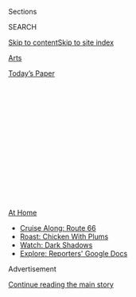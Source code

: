 <div id="app">

<div>

<div>

<div>

<div class="NYTAppHideMasthead css-1q2w90k e1suatyy0">

<div class="section css-ui9rw0 e1suatyy2">

<div class="css-eph4ug er09x8g0">

<div class="css-6n7j50">

</div>

<span class="css-1dv1kvn">Sections</span>

<div class="css-10488qs">

<span class="css-1dv1kvn">SEARCH</span>

</div>

[Skip to content](#site-content)[Skip to site
index](#site-index)

</div>

<div id="masthead-section-label" class="css-1wr3we4 eaxe0e00">

[Arts](https://www.nytimes3xbfgragh.onion/section/arts)

</div>

<div class="css-10698na e1huz5gh0">

</div>

</div>

<div id="masthead-bar-one" class="section hasLinks css-15hmgas e1csuq9d3">

<div class="css-uqyvli e1csuq9d0">

</div>

<div class="css-1uqjmks e1csuq9d1">

</div>

<div class="css-9e9ivx">

[](https://myaccount.nytimes3xbfgragh.onion/auth/login?response_type=cookie&client_id=vi)

</div>

<div class="css-1bvtpon e1csuq9d2">

[Today’s
Paper](https://www.nytimes3xbfgragh.onion/section/todayspaper)

</div>

</div>

</div>

</div>

<div data-aria-hidden="false">

<div id="site-content" data-role="main">

<div>

<div class="css-1aor85t" style="opacity:0.000000001;z-index:-1;visibility:hidden">

<div class="css-1hqnpie">

<div class="css-epjblv">

<span class="css-17xtcya">[Arts](/section/arts)</span><span class="css-x15j1o">|</span><span class="css-fwqvlz">7
Things to Do on Labor Day
Weekend</span>

</div>

<div class="css-k008qs">

<div class="css-1iwv8en">

<span class="css-18z7m18"></span>

<div>

</div>

</div>

<span class="css-1n6z4y">https://nyti.ms/3hWitKH</span>

<div class="css-1705lsu">

<div class="css-4xjgmj">

<div class="css-4skfbu" data-role="toolbar" data-aria-label="Social Media Share buttons, Save button, and Comments Panel with current comment count" data-testid="share-tools">

  - 
  - 
  - 
  - 
    
    <div class="css-6n7j50">
    
    </div>

  - 
  - 

</div>

</div>

</div>

</div>

</div>

</div>

<div class="css-13pd83m">

<div id="NYT_TOP_BANNER_REGION">

<div>

<div id="maps-athome-menu" class="section css-l08pwh interactive-content interactive-size-medium">

<div class="css-17ih8de interactive-body">

<div class="at-home-nav__innerContainer">

<div class="at-home-nav__title">

[At
Home](https://www.nytimes3xbfgragh.onion/spotlight/at-home?action=click&pgtype=Article&state=default&region=TOP_BANNER&context=at_home_menu)

</div>

  - [Cruise Along:
    Route 66](https://www.nytimes3xbfgragh.onion/2020/09/07/travel/route-66.html?action=click&pgtype=Article&state=default&region=TOP_BANNER&context=at_home_menu)
  - [Roast: Chicken With
    Plums](https://www.nytimes3xbfgragh.onion/2020/09/04/dining/sheet-pan-chicken.html?action=click&pgtype=Article&state=default&region=TOP_BANNER&context=at_home_menu)
  - [Watch: Dark
    Shadows](https://www.nytimes3xbfgragh.onion/2020/09/04/arts/television/dark-shadows-stream.html?action=click&pgtype=Article&state=default&region=TOP_BANNER&context=at_home_menu)
  - [Explore: Reporters' Google
    Docs](https://www.nytimes3xbfgragh.onion/interactive/2020/at-home/even-more-reporters-editors-diaries-lists-recommendations.html?action=click&pgtype=Article&state=default&region=TOP_BANNER&context=at_home_menu)

</div>

</div>

</div>

</div>

</div>

</div>

<div id="top-wrapper" class="css-1sy8kpn">

<div id="top-slug" class="css-l9onyx">

Advertisement

</div>

[Continue reading the main
story](#after-top)

<div class="ad top-wrapper" style="text-align:center;height:100%;display:block;min-height:250px">

<div id="top" class="place-ad" data-position="top" data-size-key="top">

</div>

</div>

<div id="after-top">

</div>

</div>

<div>

<div id="sponsor-wrapper" class="css-1hyfx7x">

<div id="sponsor-slug" class="css-19vbshk">

Supported by

</div>

[Continue reading the main
story](#after-sponsor)

<div id="sponsor" class="ad sponsor-wrapper" style="text-align:center;height:100%;display:block">

</div>

<div id="after-sponsor">

</div>

</div>

<div class="css-186x18t">

Weekend Roundup

</div>

<div class="css-1vkm6nb ehdk2mb0">

# 7 Things to Do on Labor Day Weekend

</div>

How can you get your cultural fix when many arts institutions remain
closed? Our writers offer suggestions for what to listen to and watch.

<div class="css-bn0qp euiyums0">

<div class="css-75y64v e16638kd2">

Published Sept. 3, 2020Updated Sept. 6,
2020

</div>

<div class="css-4xjgmj">

<div class="css-pvvomx" data-role="toolbar" data-aria-label="Social Media Share buttons, Save button, and Comments Panel with current comment count" data-testid="share-tools">

  - 
  - 
  - 
  - 
    
    <div class="css-6n7j50">
    
    </div>

  - 
  - 

</div>

</div>

</div>

</div>

<div class="section meteredContent css-1r7ky0e" name="articleBody" itemprop="articleBody">

<div class="css-1fanzo5 StoryBodyCompanionColumn">

<div class="css-53u6y8">

Comedy

## About a Love Letter to the Apollo

</div>

</div>

<div class="css-79elbk" data-testid="photoviewer-wrapper">

<div class="css-z3e15g" data-testid="photoviewer-wrapper-hidden">

</div>

<div class="css-1a48zt4 ehw59r15" data-testid="photoviewer-children">

![<span class="css-16f3y1r e13ogyst0" data-aria-hidden="true">The dancer
Ra’Jahnae Patterson in a scene from the Season 3 finale of “The
Marvelous Mrs. Maisel,” which was filmed at the Apollo
Theater.</span><span class="css-cnj6d5 e1z0qqy90" itemprop="copyrightHolder"><span class="css-1ly73wi e1tej78p0">Credit...</span><span>Amazon
Prime
Video</span></span>](https://static01.graylady3jvrrxbe.onion/images/2020/09/04/arts/03wkd-arts-roundup-tv/merlin_176258631_51b2e68e-61d9-4347-96b4-b419967bd396-articleLarge.jpg?quality=75&auto=webp&disable=upscale)

</div>

</div>

<div class="css-1fanzo5 StoryBodyCompanionColumn">

<div class="css-53u6y8">

[In the recently released
video](https://www.youtube.com/watch?v=L17urNKitwk) “A Marvelous Night
at the Apollo,” members of the team behind the Season 3 finale of [“The
Marvelous Mrs.
Maisel”](https://www.amazon.com/Marvelous-Mrs-Maisel-Season/dp/B06VYH1GF7)
discuss the making of the episode, “A Jewish Girl Walks Into the Apollo
…” The show’s creator, Amy Sherman-Palladino, describes it as a love
letter to [the Apollo Theater](https://www.apollotheater.org/) and
reveals a personal connection: Her father, the comedian Don Sherman,
opened for Dinah Washington at the storied Harlem institution.
Washington advised Sherman to drop his act and just joke with the crowd
about working with her.

“It was an interesting story that always stuck with me, because I
thought, ‘Well, geez, that’s sort of the power of stand-up,’”
Sherman-Palladino says.

The “Apollo” episode is nominated for four Emmy Awards, including a
guest actress nod for [Wanda Sykes](https://www.wandasykes.com/), who
portrayed the comedy legend Moms Mabley. A fan of Mabley, Sykes recalls
in the video her own debut at the Apollo. “I remember not even hearing
myself do the jokes because it was, like, I’m looking at the audience,
but I kept my eye on Sandman. ‘Where’s Sandman?’” Sykes says, referring
to Howard Sims, who steered performers who displeased the crowd
offstage.

Catch “A Marvelous Night at the Apollo” on Apollo’s [Digital
Stage](https://www.apollotheater.org/digitalstage/) before its fall
season starts with a performance by Wyclef Jean on Wednesday.  
*SEAN L. McCARTHY*

</div>

</div>

<div class="css-1fanzo5 StoryBodyCompanionColumn">

<div class="css-53u6y8">

Pop &
Rock

## Supporting the Bands on Bandcamp

</div>

</div>

<div class="css-79elbk" data-testid="photoviewer-wrapper">

<div class="css-z3e15g" data-testid="photoviewer-wrapper-hidden">

</div>

<div class="css-1a48zt4 ehw59r15" data-testid="photoviewer-children">

<div class="css-1xdhyk6 erfvjey0">

<span class="css-1ly73wi e1tej78p0">Image</span>

<div class="css-zjzyr8">

<div data-testid="lazyimage-container" style="height:257.77777777777777px">

</div>

</div>

</div>

<span class="css-16f3y1r e13ogyst0" data-aria-hidden="true">Hannah
Georgas is releasing a new album, “All That Emotion,” just in time for
Bandcamp
Friday.</span><span class="css-cnj6d5 e1z0qqy90" itemprop="copyrightHolder"><span class="css-1ly73wi e1tej78p0">Credit...</span><span>Daniela
Vorndran</span></span>

</div>

</div>

<div class="css-1fanzo5 StoryBodyCompanionColumn">

<div class="css-53u6y8">

It’s no secret that for all but a rarefied few musicians, record sales
alone can no longer pay the bills. Back in March, when tour
cancellations wiped out many performers’ livelihoods overnight, Bandcamp
took action. This week, the music platform will continue its new custom
of waiving its revenue share on purchases made the first Friday of every
month, so fans can put more money directly into artists’ pockets.

Have a few dollars to spend this [Bandcamp
Friday](https://daily.bandcamp.com/features/update-on-bandcamp-fridays)
but unsure what to spring for? Among this week’s new releases are
several worthy candidates.
[“Hannah,”](https://lomelda.bandcamp.com/album/hannah) the third
full-length album by the Texan singer-songwriter Lomelda, continues her
project of condensing sprawling musical ideas into bite-size bits. On
one standout track, she name-drops herself alongside Frank Ocean and
Frankie Cosmos, two artists with whom she shares a knack for poignant
introspection.

Consider, also, a second Hannah: Hannah Georgas, whose new album, [“All
That
Emotion,”](https://hannahgeorgas.bandcamp.com/album/all-that-emotion)
was produced by Aaron Dessner. Like his recent [collaboration with
Taylor
Swift](https://www.nytimes3xbfgragh.onion/2020/07/26/arts/music/taylor-swift-folklore-review.html),
“All That Emotion” boasts sweeping orchestration and cozy melodies. For
those seeking something with a bit more edge, [“Hanging
Garden,”](https://coreyflood.bandcamp.com/album/hanging-garden) the
debut LP from the punky Philadelphia trio Corey Flood, should satisfy.
Its energetic guitar work makes it somewhat peppier than the group’s
first EP, “Wish You Hadn’t.”  
*OLIVIA
HORN*

</div>

</div>

<div class="css-1fanzo5 StoryBodyCompanionColumn">

<div class="css-53u6y8">

Theater

## The Nightclub Is Just a Click Away

</div>

</div>

<div class="css-79elbk" data-testid="photoviewer-wrapper">

<div class="css-z3e15g" data-testid="photoviewer-wrapper-hidden">

</div>

<div class="css-1a48zt4 ehw59r15" data-testid="photoviewer-children">

<div class="css-1xdhyk6 erfvjey0">

<span class="css-1ly73wi e1tej78p0">Image</span>

<div class="css-zjzyr8">

<div data-testid="lazyimage-container" style="height:217.82222222222222px">

</div>

</div>

</div>

<span class="css-16f3y1r e13ogyst0" data-aria-hidden="true">A scene from
“Kiki & Herb: Live at the Knitting Factory,” which is available on the
streaming platform
Stage. </span><span class="css-cnj6d5 e1z0qqy90" itemprop="copyrightHolder"><span class="css-1ly73wi e1tej78p0">Credit...</span><span>via
The Stage Network</span></span>

</div>

</div>

<div class="css-1fanzo5 StoryBodyCompanionColumn">

<div class="css-53u6y8">

What good is it Zooming alone in your room?

Remember nightclubs? Remember tiny tables, low lights, spilled cocktails
and the promise that [Bridget Everett](http://www.bridgeteverett.net/)
might fall into your lap? Cabaret collapsed when theaters and
restaurants shut down, as did the alternative cabaret scene, its
rounder-heeled, wilder, boozier cousin. Unless someone suddenly
discovers that chardonnay has anti-Covid properties, it may be a while
until we can again watch Cole Escola play Everett’s fetus or [Molly
Pope](https://www.nytimes3xbfgragh.onion/2015/02/15/theater/for-molly-pope-adventures-in-cabaret-and-horseplay.html)
act out artificially inseminating herself to Kesha’s “Your Love Is My
Drug.”

But screens provide some comfort. The Stage streaming platform, an
eclectic mix of movies, original series and performance documentation,
has [“Kiki & Herb: Live at the Knitting
Factory.”](https://www.watchstage.com/programs/kiki-herb-live-at-the-knitting-factory)
A double act courtesy of Justin Vivian Bond and Kenny Mellman, [Kiki and
Herb](https://www.nytimes3xbfgragh.onion/2016/04/17/arts/music/kiki-and-herb-kitsch-with-a-whisky-chaser.html)
began as fright drag comedy and then evolved almost immediately into
something weirder, lovelier and defiantly moving. In this video, which
celebrates, as Kiki says, “The Year of Magical Drinking,” the duo, in
trashy old-age makeup, play originals and covers — “Boulder to
Birmingham,” “The Rhythm Divine.”

Elsewhere, Murray Hill offers laughs[via
Instagram](https://www.instagram.com/p/CEIoksMFDbc/), [Club
Cumming](https://clubcummingnyc.com/) presents the occasional variety
show through its website, and on days when the world doesn’t have your
back, you can enter “Bridget Everett” and “videos” into a search engine
and bounce your troubles away.  
*ALEXIS SOLOSKI*

Classical Music

## A Festival of Interventions

</div>

</div>

<div class="css-79elbk" data-testid="photoviewer-wrapper">

<div class="css-z3e15g" data-testid="photoviewer-wrapper-hidden">

</div>

<div class="css-1a48zt4 ehw59r15" data-testid="photoviewer-children">

<div class="css-1xdhyk6 erfvjey0">

<span class="css-1ly73wi e1tej78p0">Image</span>

<div class="css-zjzyr8">

<div data-testid="lazyimage-container" style="height:266.8px">

</div>

</div>

</div>

<span class="css-16f3y1r e13ogyst0" data-aria-hidden="true">Leon
Botstein and the Orchestra Now will perform on Saturday in the first
program of the Bard Music Festival, which has moved online this
year.</span><span class="css-cnj6d5 e1z0qqy90" itemprop="copyrightHolder"><span class="css-1ly73wi e1tej78p0">Credit...</span><span>David
DeNee</span></span>

</div>

</div>

<div class="css-1fanzo5 StoryBodyCompanionColumn">

<div class="css-53u6y8">

For fans of obscure operas — and lesser-heard symphonies and chamber
pieces — the Bard Music Festival is one of the best reasons to stick
close to New York in late summer. That’s because the conductor and Bard
College president Leon Botstein’s annual event is your best shot to
[catch rare works by Erich Wolfgang
Korngold](https://www.nytimes3xbfgragh.onion/2019/07/29/arts/music/korngold-bard-music-festival.html)
or Franz Schreker (in North America, anyway). The atypical offerings
represent an intervention in American classical programming.

<div id="NYT_MAIN_CONTENT_2_REGION" class="css-9tf9ac">

<div>

</div>

</div>

Bard continues this advocacy despite the pandemic: For four weekends in
September, it will be streaming live concerts (sans audiences) through
its [website](https://fishercenter.bard.edu/bmf/). And you have to plan
to attend on time, too, since festival organizers currently have no
plans to archive these gigs. They’ll be free to see in the moment,
however. (All you need to do is register online ahead of time.)

</div>

</div>

<div class="css-1fanzo5 StoryBodyCompanionColumn">

<div class="css-53u6y8">

First up, on Saturday at 5:30 p.m. Eastern time, is a program featuring
music by Mendelssohn and George Walker, as well as two pieces by William
Grant Still, often called the “dean” of Black composers. Botstein and
James Bagwell will conduct the players in the Orchestra Now, Bard’s
pre-professional ensemble that last year [delivered stirring
performances of Webern and Morton
Feldman](https://www.nytimes3xbfgragh.onion/2019/05/25/arts/music/classical-music-youtube.html)
at the Metropolitan Museum of Art. On the orchestra’s YouTube channel,
you can hear its take on Still’s “Afro-American Symphony” [from a 2018
concert](https://www.youtube.com/watch?v=9S-g-qYnqQQ).  
*SETH COLTER
WALLS*

KIDS

## Focusing on Their World

</div>

</div>

<div class="css-79elbk" data-testid="photoviewer-wrapper">

<div class="css-z3e15g" data-testid="photoviewer-wrapper-hidden">

</div>

<div class="css-1a48zt4 ehw59r15" data-testid="photoviewer-children">

<div class="css-1xdhyk6 erfvjey0">

<span class="css-1ly73wi e1tej78p0">Image</span>

<div class="css-zjzyr8">

<div data-testid="lazyimage-container" style="height:257.77777777777777px">

</div>

</div>

</div>

<span class="css-16f3y1r e13ogyst0" data-aria-hidden="true">“Leap of
Faith” (2020) by Delany Diaz-Tapia is among the works featured in the
Studio Museum in Harlem’s virtual show, “Hearts in Isolation: Expanding
the Walls
2020.”</span><span class="css-cnj6d5 e1z0qqy90" itemprop="copyrightHolder"><span class="css-1ly73wi e1tej78p0">Credit...</span><span>Delany
Diaz-Tapia</span></span>

</div>

</div>

<div class="css-1fanzo5 StoryBodyCompanionColumn">

<div class="css-53u6y8">

Nine weeks after 15 teenagers enrolled in the Studio Museum in Harlem’s
eight-month program [Expanding the Walls: Making Connections Between
Photography, History, and
Community](https://studiomuseum.org/expanding-walls-2020), lockdown
began, and the walls (at least figuratively) contracted. The 10
adolescents in the [Project: Identity
Photography](https://www.bethelwoodscenter.org/programs/teens) 12-week
intensive course at the Bethel Woods Center for the Arts in Bethel,
N.Y., faced a similar challenge: They had met only briefly when
quarantine started.

These free annual programs equip accepted students with digital cameras
and offer them training, mentorship and a final group exhibition of
their work. Despite the pandemic, the institutions fulfilled their
commitments.

The Studio Museum’s virtual show, [“Hearts in Isolation: Expanding the
Walls 2020,”](https://www.expandingthewalls.studiomuseum.org/exhibition/hearts-in-isolation)
which is online through July 2021, features 30 images: desolate streets
and shadowy interiors; still lifes of objects, food and clothes; intense
portraits of urban solitude. On Sept. 23, the museum will begin Teen
TALKS, [Instagram Live](https://www.instagram.com/studiomuseum/)
interviews with some of the participants.

The 49 photographs in Bethel Woods’s [“Captured at a
Distance”](https://www.bethelwoodscenter.org/project-identity-photography-virtual-gallery)
virtual gallery depict a more rural seclusion, with sunsets, forests and
flowers. Online through December, the show also has [starker
images](https://www.bethelwoodscenter.org/project-identity-photography-documenting-health-crisis),
like those of empty store shelves and parents in scrubs, ready to work
hospital shifts.

</div>

</div>

<div class="css-1fanzo5 StoryBodyCompanionColumn">

<div class="css-53u6y8">

Accompanied by the students’ statements, the exhibitions reveal
expansive creativity even during a time of limits.  
*LAUREL
GRAEBER*

Jazz

## Motor City Is Livestreaming

</div>

</div>

<div class="css-79elbk" data-testid="photoviewer-wrapper">

<div class="css-z3e15g" data-testid="photoviewer-wrapper-hidden">

</div>

<div class="css-1a48zt4 ehw59r15" data-testid="photoviewer-children">

<div class="css-1xdhyk6 erfvjey0">

<span class="css-1ly73wi e1tej78p0">Image</span>

<div class="css-zjzyr8">

<div data-testid="lazyimage-container" style="height:471.0888888888889px">

</div>

</div>

</div>

<span class="css-16f3y1r e13ogyst0" data-aria-hidden="true">Pharoah
Sanders will play on Friday at the Detroit Jazz Festival, which will
stream on its Facebook and Instagram pages and its YouTube
channel.</span><span class="css-cnj6d5 e1z0qqy90" itemprop="copyrightHolder"><span class="css-1ly73wi e1tej78p0">Credit...</span><span>Rune
Hellestad/Corbis, via Getty Images</span></span>

</div>

</div>

<div class="css-1fanzo5 StoryBodyCompanionColumn">

<div class="css-53u6y8">

In a normal year, the [Detroit Jazz
Festival](https://www.detroitjazzfest.org/) would be the world’s largest
unticketed jazz event, drawing hundreds of thousands to a free four-day
celebration across four stages in downtown Motor City. The performers
would range from international stars to local stalwarts for whom this
represents the grandest stage there is.

This year, unable to convene a crowd, organizers are presenting a
livestreamed version of the festival while still leaning in to its
typical blend of local identity and large scale. From Friday through
Monday, the festival will offer concerts on three separate indoor stages
at the Detroit Marriott. They’ll be shot by a professional crew,
broadcast on local TV and radio stations and streamed all weekend on the
festival’s
[Facebook](http://r20.rs6.net/tn.jsp?f=001gQjjBgizUUhG4Wr15618rGOp-Dh3QL_WgahwePQ8VGFHtSrDirzSmIKWftLLO83Z1ExB5BuvxSjPmIm29W9wtOMZ8P7anOCaCT8IIjHP0I1jEumYgbSPJtYESaia6xx4zM-hIVHcfYiDCvI9TMP2xB52z-oPlBQxrRCl9dw4Ho0=&c=FvY9qmiFaG2nWlp4d5pQwbgHTBLqoXI9XJcxFXwysV14x2xtAdtPFA==&ch=UXQGp_16ETqtAMhdNIFDb-jwKAhFrG7ONOSyox0_jOncSiKxfDxLwQ==)
and
[Instagram](http://r20.rs6.net/tn.jsp?f=001gQjjBgizUUhG4Wr15618rGOp-Dh3QL_WgahwePQ8VGFHtSrDirzSmMVv3xrV1RCHgyzc3vrKwYkH6H2rLDzWVUNETNr2XbHjRF_IYWT3H2vtmLUT9yYHfUrBWB63EDqdXaBfBFD4oGiX8h98a54cnfxLFhNl4mGp_3cq2mRtxZN3nuFm3t755w==&c=FvY9qmiFaG2nWlp4d5pQwbgHTBLqoXI9XJcxFXwysV14x2xtAdtPFA==&ch=UXQGp_16ETqtAMhdNIFDb-jwKAhFrG7ONOSyox0_jOncSiKxfDxLwQ==)
pages and
[YouTube](https://www.youtube.com/channel/UCvB6Ds9N_nac9mlr_JW3s5w/featured)
channel.

Opening night will feature the saxophonist and spiritual-jazz doyen
Pharoah Sanders, who turns 80 next month; the fusion innovator Robert
Glasper will close out the festival on Monday night. In between, a
parade of the city’s finest will perform (Rodney Whitaker, Robert Hurst,
Joan Belgrave), as well as more stars, like the pianist Joey Alexander
and the vocalist René Marie.  
*GIOVANNI
RUSSONELLO*

Dance

## Dig Deep Into BAM’s Archive

</div>

</div>

<div class="css-79elbk" data-testid="photoviewer-wrapper">

<div class="css-z3e15g" data-testid="photoviewer-wrapper-hidden">

</div>

<div class="css-1a48zt4 ehw59r15" data-testid="photoviewer-children">

<div class="css-1xdhyk6 erfvjey0">

<span class="css-1ly73wi e1tej78p0">Image</span>

<div class="css-zjzyr8">

<div data-testid="lazyimage-container" style="height:256.4888888888889px">

</div>

</div>

</div>

<span class="css-16f3y1r e13ogyst0" data-aria-hidden="true">Dancers with
the Ballet Folklórico Cutumba performing in DanceAfrica 2011, which is
available to stream at the Leon Levy digital archives on the Brooklyn
Academy of Music’s
website.</span><span class="css-cnj6d5 e1z0qqy90" itemprop="copyrightHolder"><span class="css-1ly73wi e1tej78p0">Credit...</span><span>Andrea
Mohin/The New York Times</span></span>

</div>

</div>

<div class="css-1fanzo5 StoryBodyCompanionColumn">

<div class="css-53u6y8">

Over the past six months, as so much performance has migrated online,
it’s been hard at times to keep up with the sheer volume of digital
dance from around the world. A short break is not a bad thing. Labor Day
weekend brings a lull in new virtual dance offerings and a moment to
explore what’s already out there.

While some institutions have commissioned new works for the screen,
others have reached into their archives to release rarely seen
recordings of past events. One rich collection is on the Brooklyn
Academy of Music’s website: [Love From the BAM Hamm
Archives](http://levyarchive.bam.org/Front/Index/featured_set_id/3304),
which currently includes more than two dozen talks and performances from
the past 12 years.

Two videos in the multigenre collection will be of particular interest
to dance lovers: John Jasperse’s enigmatic
[“Remains,”](http://levyarchive.bam.org/Detail/objects/84168)
presented at the 2016 Next Wave Festival; and the luminous 2011 edition
of DanceAfrica (an annual spring celebration), titled [“Expressions and
Encounters: African, Cuban, and American
Rhythms,”](http://levyarchive.bam.org/Detail/objects/92549) with
appearances by multiple dance and drum ensembles. Click on the credits
for each video, and you’ll find troves of related archival materials:
posters, photographs, program notes, audio recordings, more performance
footage. It’s easy to get lost here, in the best way, and end up far
from where you started.  
*SIOBHAN BURKE*

</div>

</div>

<div>

</div>

</div>

<div>

</div>

<div>

</div>

<div>

</div>

<div>

<div id="bottom-wrapper" class="css-1ede5it">

<div id="bottom-slug" class="css-l9onyx">

Advertisement

</div>

[Continue reading the main
story](#after-bottom)

<div id="bottom" class="ad bottom-wrapper" style="text-align:center;height:100%;display:block;min-height:90px">

</div>

<div id="after-bottom">

</div>

</div>

</div>

</div>

</div>

## Site Index

<div>

</div>

## Site Information Navigation

  - [© <span>2020</span> <span>The New York Times
    Company</span>](https://help.nytimes3xbfgragh.onion/hc/en-us/articles/115014792127-Copyright-notice)

<!-- end list -->

  - [NYTCo](https://www.nytco.com/)
  - [Contact
    Us](https://help.nytimes3xbfgragh.onion/hc/en-us/articles/115015385887-Contact-Us)
  - [Work with us](https://www.nytco.com/careers/)
  - [Advertise](https://nytmediakit.com/)
  - [T Brand Studio](http://www.tbrandstudio.com/)
  - [Your Ad
    Choices](https://www.nytimes3xbfgragh.onion/privacy/cookie-policy#how-do-i-manage-trackers)
  - [Privacy](https://www.nytimes3xbfgragh.onion/privacy)
  - [Terms of
    Service](https://help.nytimes3xbfgragh.onion/hc/en-us/articles/115014893428-Terms-of-service)
  - [Terms of
    Sale](https://help.nytimes3xbfgragh.onion/hc/en-us/articles/115014893968-Terms-of-sale)
  - [Site
    Map](https://spiderbites.nytimes3xbfgragh.onion)
  - [Help](https://help.nytimes3xbfgragh.onion/hc/en-us)
  - [Subscriptions](https://www.nytimes3xbfgragh.onion/subscription?campaignId=37WXW)

</div>

</div>

</div>

</div>
